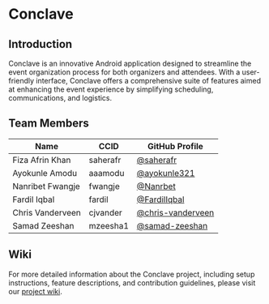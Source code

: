 # Conclave

## Introduction

Conclave is an innovative Android application designed to streamline the event organization process for both organizers and attendees. With a user-friendly interface, Conclave offers a comprehensive suite of features aimed at enhancing the event experience by simplifying scheduling, communications, and logistics.

## Team Members

| Name             | CCID     | GitHub Profile                                 |
|------------------|----------|------------------------------------------------|
| Fiza Afrin Khan  | saherafr | [@saherafr](https://github.com/saherafr)       |
| Ayokunle Amodu   | aaamodu  | [@ayokunle321](https://github.com/ayokunle321) |
| Nanribet Fwangje | fwangje  | [@Nanrbet](https://github.com/Nanrbet)         |
| Fardil Iqbal     | fardil   | [@FardilIqbal](https://github.com/FardilIqbal) |
| Chris Vanderveen | cjvander | [@chris-vanderveen](https://github.com/chris-vanderveen) |
| Samad Zeeshan    | mzeesha1 | [@samad-zeeshan](https://github.com/samad-zeeshan) |


## Wiki

For more detailed information about the Conclave project, including setup instructions, feature descriptions, and contribution guidelines, please visit our [project wiki](https://github.com/CMPUT301W24T08/DroidDesign/wiki).
